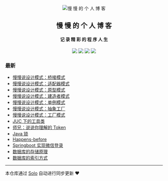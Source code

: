 <p align="center"><img alt="慢 慢 的 个 人 博 客" src="https://b3log.org/images/brand/solo-128.png"></p><h2 align="center">
慢 慢 的 个 人 博 客
</h2>

<h4 align="center">记 录 精 彩 的 程 序 人 生</h4>
<p align="center"><a title="慢 慢 的 个 人 博 客" target="_blank" href="https://github.com/manmandm/solo-blog"><img src="https://img.shields.io/github/last-commit/manmandm/solo-blog.svg?style=flat-square&color=FF9900"></a>
<a title="GitHub repo size in bytes" target="_blank" href="https://github.com/manmandm/solo-blog"><img src="https://img.shields.io/github/repo-size/manmandm/solo-blog.svg?style=flat-square"></a>
<a title="Solo Version" target="_blank" href="https://github.com/88250/solo/releases"><img src="https://img.shields.io/badge/solo-4.3.1-f1e05a.svg?style=flat-square&color=blueviolet"></a>
<a title="Hits" target="_blank" href="https://github.com/88250/hits"><img src="https://hits.b3log.org/manmandm/solo-blog.svg"></a></p>

### 最新

* [慢慢说设计模式：桥接模式](https://api.dingdongtongxue.com/articles/2021/09/04/1630764238461.html)
* [慢慢说设计模式：适配器模式](https://api.dingdongtongxue.com/articles/2021/09/04/1630758532580.html)
* [慢慢说设计模式：原型模式](https://api.dingdongtongxue.com/articles/2021/09/03/1630673589880.html)
* [慢慢说设计模式：建造者模式](https://api.dingdongtongxue.com/articles/2021/09/03/1630671917610.html)
* [慢慢说设计模式：单例模式](https://api.dingdongtongxue.com/articles/2021/08/30/1630333602446.html)
* [慢慢说设计模式：抽象工厂](https://api.dingdongtongxue.com/articles/2021/08/30/1630327986503.html)
* [慢慢说设计模式：工厂模式](https://api.dingdongtongxue.com/articles/2021/08/29/1630241059709.html)
* [JUC 下的工具类](https://api.dingdongtongxue.com/articles/2021/08/25/1629890376377.html)
* [师兄：说说你理解的 Token](https://api.dingdongtongxue.com/articles/2021/08/25/1629890159990.html)
* [Java 锁](https://api.dingdongtongxue.com/articles/2021/08/25/1629889960310.html)
* [Happens-before](https://api.dingdongtongxue.com/articles/2021/08/25/1629889688165.html)
* [Springboot 实现微信登录](https://api.dingdongtongxue.com/articles/2021/08/25/1629885069582.html)
* [数据库的存储原理](https://api.dingdongtongxue.com/articles/2021/08/25/1629884488503.html)
* [数据库的索引方式](https://api.dingdongtongxue.com/articles/2021/08/25/1629882626809.html)



---

本仓库通过 [Solo](https://github.com/88250/solo) 自动进行同步更新 ❤️ 